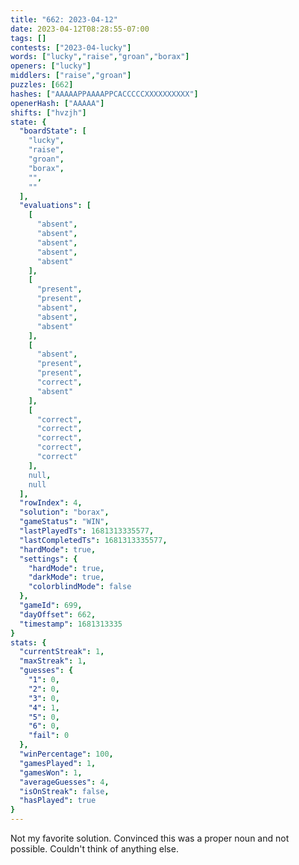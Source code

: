 ```yaml
---
title: "662: 2023-04-12"
date: 2023-04-12T08:28:55-07:00
tags: []
contests: ["2023-04-lucky"]
words: ["lucky","raise","groan","borax"]
openers: ["lucky"]
middlers: ["raise","groan"]
puzzles: [662]
hashes: ["AAAAAPPAAAAPPCACCCCCXXXXXXXXXX"]
openerHash: ["AAAAA"]
shifts: ["hvzjh"]
state: {
  "boardState": [
    "lucky",
    "raise",
    "groan",
    "borax",
    "",
    ""
  ],
  "evaluations": [
    [
      "absent",
      "absent",
      "absent",
      "absent",
      "absent"
    ],
    [
      "present",
      "present",
      "absent",
      "absent",
      "absent"
    ],
    [
      "absent",
      "present",
      "present",
      "correct",
      "absent"
    ],
    [
      "correct",
      "correct",
      "correct",
      "correct",
      "correct"
    ],
    null,
    null
  ],
  "rowIndex": 4,
  "solution": "borax",
  "gameStatus": "WIN",
  "lastPlayedTs": 1681313335577,
  "lastCompletedTs": 1681313335577,
  "hardMode": true,
  "settings": {
    "hardMode": true,
    "darkMode": true,
    "colorblindMode": false
  },
  "gameId": 699,
  "dayOffset": 662,
  "timestamp": 1681313335
}
stats: {
  "currentStreak": 1,
  "maxStreak": 1,
  "guesses": {
    "1": 0,
    "2": 0,
    "3": 0,
    "4": 1,
    "5": 0,
    "6": 0,
    "fail": 0
  },
  "winPercentage": 100,
  "gamesPlayed": 1,
  "gamesWon": 1,
  "averageGuesses": 4,
  "isOnStreak": false,
  "hasPlayed": true
}
---
```

<!-- more -->
Not my favorite solution. Convinced this was a proper noun and not possible. Couldn't think of anything else. 
